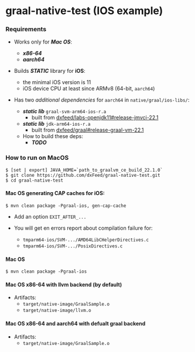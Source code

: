 # graal-native-test (IOS example)

### Requirements
* Works only for **_Mac OS_**:
  * **_x86-64_**
  * **_aarch64_**


* Builds **_STATIC_** library for **iOS**:
  * the minimal iOS version is 11
  * iOS device CPU at least since ARMv8 (64-bit, `aarch64`)


* Has two _additional dependencies_ for `aarch64` in `native/graal/ios-libs/`:
  * **_static lib_** `graal-svm-arm64-ios-r.a`
    * built from [dxfeed/labs-openjdk11#release-jmvci-22.1](https://github.com/dxFeed/labs-openjdk-11/tree/release/jvmci/22.1)
  * **_static lib_** `jdk-arm64-ios-r.a`
    * built from [dxfeed/graal#release-graal-vm-22.1](https://github.com/dxFeed/graal/tree/release/graal-vm/22.1)
  * How to build these deps: 
    * **_TODO_**

### How to run on MacOS

```
$ [set | export] JAVA_HOME=`path_to_graalvm_ce_build_22.1.0`
$ git clone https://github.com/dxFeed/graal-native-test.git
$ cd graal-native-test
```

#### Mac OS generating CAP caches for iOS:
```
$ mvn clean package -Pgraal-ios, gen-cap-cache
```
* Add an option `EXIT_AFTER_...` 

* You will get en errors report about compilation failure for:
  * `tmparm64-ios/SVM-.../AMD64LibCHelperDirectives.c`
  * `tmparm64-ios/SVM-.../PosixDirectives.c`



#### Mac OS
```
$ mvn clean package -Pgraal-ios
```

#### Mac OS x86-64 with llvm backend (by default)
* Artifacts:
    * `target/native-image/GraalSample.o`
    * `target/native-image/llvm.o`

#### Mac OS x86-64 and aarch64 with defualt graal backend
* Artifacts:
  * `target/native-image/GraalSample.o`

